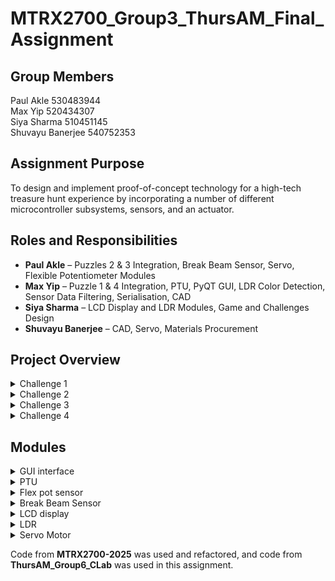 # MTRX2700_Group3_ThursAM_Final_Assignment

## Group Members
Paul Akle 530483944 <br>
Max Yip 520434307 <br>
Siya Sharma 510451145 <br>
Shuvayu Banerjee 540752353 <br>

## Assignment Purpose
To design and implement proof-of-concept technology for a high-tech treasure hunt experience by incorporating a number of different
microcontroller subsystems, sensors, and an actuator.

## Roles and Responsibilities
- **Paul Akle** – Puzzles 2 & 3 Integration, Break Beam Sensor, Servo, Flexible Potentiometer Modules  
- **Max Yip** – Puzzle 1 & 4 Integration, PTU, PyQT GUI, LDR Color Detection, Sensor Data Filtering, Serialisation, CAD  
- **Siya Sharma** – LCD Display and LDR Modules, Game and Challenges Design  
- **Shuvayu Banerjee** – CAD, Servo, Materials Procurement 


## Project Overview
<details>
  <summary>Challenge 1</summary>
  
  ### Triangulating the hidden planet location

  The player is tasked to locate the hidden planet by measuring the distances of the nearest 3 stars before the fuel runs out.
  
  ### How it works
  1. Users will be required to control the servos of the PTU through the GUI to adjust the lidar to point towards the correct planet.
  2. As the user moves the PTU, the GUI will display the distance and indicate whether the angle of the PTU is correct. The user will have to get the coordinates before moving onto the next planet.
  3. Once the player gets the distance or the timer runs out, the STM32 will signal the GUI to move onto the next planet.
  4. Once all the distances are obtained, it will reveal coordinates to the hidden planet.
  5. Move on to the next challenge: during the travel, the user encounters an asteroid field and is required to shoot them down.

  ### Flowchart
  *(Insert flowchart image here)*

  ### Additional Features
  - **Pop-up windows**  
    - At the beginning, to give the user the background of the game  
    - User feedback on whether the distances measured from the PTU are correct  
    - Final pop-up window directing the user to the next challenge  

  - **Chatbot**  
    - Friendly cat companion that gives hints to guide the user throughout the entire treasure hunt
  
</details>

<details>
  <summary>Challenge 2</summary>
  
  ### Asteroid Attack
  After locating the planet the player experiences an astroid field right before entering the planets atmosphere where 8 astroids must be sucessfully hit to make it to the planets surface.

  ### How it works
  1. The user will aim a laser beam and flick towards the astroid
  2. The IR beam breaker sensor will be placed on either side of the lasers path and will detect the object passing through
  3. Each time this occure one of the eight LEDs on the STM discovery board will light up untill all 8 astroids are destroyed

  ### Flowchart


![Puzzle2-Paul drawio](https://github.com/user-attachments/assets/7ae7bd23-1bf2-461a-beda-083f33714b6a)


  
</details>
<details>
  <summary>Challenge 3</summary>
  
  ### Map Coordinates with Flexible Potentiometer
  After the user makes it to the surface of the planet they must now determine the correct coordinates of the crystal 

  ### How it works
  1. On a locating device there are two flexible potentiometers, one represents the x-ccordinate and the other represents the y-coordinates
  2. By applying pressure on different spots along the potentiometer will generate different values
  3. The interface will tell the user if they are closer or further from the true coordinates compared with their previous attempt
  4. After landing on the correct coordinates the display will tell the user to go to those coordinates on the grid
  5. A servo is intigrated with the determination of the correct coordinates, which when achieved will rotate 90 degrees to open the lid of the correct grid space
  6. An LDR inside this gridspace will detect the light and display a message on a LCD to retreive the crytal and place it in the hilt of the lightsaber

  ### Sersors + Actuators used
  1. 2x Flexible potentiometers
  2. Directional servo motor
  3. Light detecting resistor (LDR)
  4. Liquid-crystal Display (LCD)

  ### Flowchart

  ![Puzzle3-Paul drawio](https://github.com/user-attachments/assets/e20776da-87a5-43a6-8d5b-a12ad4e82a18)

</details>

<details>
  <summary>Challenge 4</summary>

  ### Assembling the Lightsaber
  The final step in this treasure hunt is to verify that the crystal obtained from challenge 3 is the correct one.

  ### How it works
  1. User will insert the crystal into the hole inside the lightsaber hilt.
  2. The colour detection system will determine the colour of the crystal.
  3. When the user presses a button, the LED will either glow green (if a green crystal is inserted), red (if a red crystal is inserted), or remain off if no colour is detected.

</details>


## Modules
<details>
<summary>GUI interface</summary>

### Summary
This module serves as the **GUI control panel** for user interaction with the **Pan-Tilt Unit (PTU)** in Challenge 1. It provides both **control** and **feedback** for PTU servo positions via UART communication, and handles **game logic** such as planet progression, fuel consumption, and hints.

### File Structure
```
main.py                 # Entry point to launch GUI
ui/
  ├── main_window.py    # Top-level window layout
  ├── center_panel.py   # Central panel with coordinate logic
  ├── left_panel.py     # Planet info and sliders
  └── right_panel.py    # Chatbot and status indicators
core/
  ├── logic.py          # Game logic handling (planet state, validation)
  └── serial_handler.py # Serial communication with STM32
assets/
  └── images/           # UI image resources
```


### Usage
1. **Connect** STM32 board with PTU attached via USB.
2. Ensure PyQT6 installed, build version is using python3.12.1
2. In `main_window.py` (around line 31), **ensure the correct COM port** is specified for the STM32 board.
3. Run the GUI:
  ```bash
  python3 main.py
  ```

### Functionalities

- **Sliders**:  
  - Two sliders control **pan** and **tilt** angles of the servos.
  
- **Next Planet Button**:  
  - Advances to the next planet once current target is complete.

- **Calculate Coordinate Button**:  
  - Validates all 3 distances and PTU orientation for accuracy.

- **Fuel Bar**:  
  - Decreases if the player inputs incorrect distance/orientation.

- **Chatbot**:  
  - Offers hints during the treasure hunt when prompted by user.

### Valid Input

- Ensure **serial format** in `serial_handler.py` matches the STM32 firmware.
- Correct **COM port** is configured in the GUI.
- Servo positions (pan/tilt) must match pre-defined **target coordinates** (to be added).

### Functions and Modularity

- `main.py`  
  - Initializes and launches the main GUI window.

- `serial_handler.py`  
  - Handles UART communication with STM32.

- `logic.py`  
  - Contains game logic, position validation, planet progression.

- `main_window.py`  
  - Assembles all UI panels and manages layout.

- `left_panel.py`  
  - Contains sliders and planet visuals.

- `center_panel.py`  
  - Displays coordinates, fuel bar, and validation controls.

- `right_panel.py`  
  - Manages chatbot interaction and game messages.


### Testing

- **Slider Limitations**:  
  - Cannot set slider values by clicking—must be **manually dragged** to send values to STM32 correctly.

- **Chatbot Testing**:  
  - Ask for hints multiple times to confirm chatbot randomness and reliability.

- **Functional Testing**:  
  - Interact with all controls:
    - Adjust pan/tilt sliders
    - Validate coordinates
    - Use next planet button
    - Trigger fuel bar reduction
    - Request hints via chatbot
    - Ensure serial communication and game logic run smoothly

</details>

<details>
  <summary>PTU</summary>

### Summary
This module enables interfacing with the Pan-Tilt Unit through UART. It controls:
- 2 servos (pan, tilt)
- 1 LIDAR-Lite v3 distance sensor
- 3-axis gyroscope (L3G4200D)
- 3-axis accelerometer (ADXL345)
- 3-axis magnetometer (HMC5883L)

This is the main interface for Challenge 1 where users must orient servos to take accurate distance measurements.

---

### Sub-modules

#### Servo Drivers
**File**: `ptu_servo.h`

##### Usage
- `HAL_StatusTypeDef initialise_ptu_pwm(TIM_HandleTypeDef *htim1, TIM_HandleTypeDef *htim2)`  
  Initializes timers 1 & 2 for the two servos.

- `void setServoPWM(uint16_t vertical_PWM, uint16_t horizontal_PWM)`  
  Sets pan and tilt servo PWM values.

- `void servo_command_parser(SerialPort *serial_port)`  
  Debugging parser (no serialization) to directly set PWM via serial.

##### Functionalities and Features
- Servo changes are triggered by serial interrupts from the GUI.
- Both servos can be controlled simultaneously, but the GUI allows one at a time.

##### Testing
- Print statements on GUI confirm servo positioning.
- Command parser allows standalone testing (bypassing serialization).
- PWM values are clamped to slider bounds.

---

#### LIDAR
**File**: `ptu_lidar.h`

##### Usage
- `void HAL_TIM_IC_CaptureCallback(TIM_HandleTypeDef *htim)`  
  Timer callback for PWM input (auto-triggered; do not call manually).

- `uint16_t last_period`  
  Stores the most recent measured distance in mm.

##### Functionalities and Features
- Distance is updated via interrupt on each pulse from LIDAR.
- Includes median filtering for noise reduction.
- Max reading capped at 4000 mm (4 meters).

##### Testing
- Test using objects at known distances (e.g. ruler).
- Validate units (mm) and output via GUI.
- Confirm proper serialisation to GUI.

---

#### Gyroscope and Accelerometer
**File**: `ptu_i2c.h`

##### Usage
- `void initialise_ptu_i2c(I2C_HandleTypeDef *i2c)`  
  Initializes I2C interface for sensors.

- `void read_gyro_data(I2C_HandleTypeDef *i2c, int16_t *yaw, int16_t *pitch, int16_t *roll)`  
  Reads gyroscope data.

- `void read_accel_data(I2C_HandleTypeDef *i2c, int16_t *acc_x, int16_t *acc_y, int16_t *acc_z)`  
  Reads accelerometer data.

##### Notes
- Currently unused, but intended for future Kalman filtering to estimate tilt.
- Will replace GUI dials with real-world orientation estimates.

##### Testing
- Output raw data via serial for verification.
- Connect to GUI and confirm readable, filtered data.
- Filter test: output should be ~0 if signal frequency < half window size.

---

#### Helper Modules

**`filters.h`**
- `void initFilters(Filter *filters, uint16_t init_value)`  
  Initializes sliding window filters.

- `uint16_t getMedian(Filter* filter, uint16_t new_value)`  
  Computes median-filtered output.

- `uint16_t getMovingAverage(Filter* filter, uint16_t new_value)`  
  Computes moving average output.

**`ptu_definitions.h`**
- Contains all sensor register mappings and I2C constants.

**`serial.h and serialisation.h`**
- Packs all sensor data and sends it to the GUI.
- Uses sentinel bytes and headers for reliable parsing.

</details>


<details>
  <summary>Flex pot sensor</summary>
  
### Flexible Potentiometer (flexpot.c)
### Summary
This module configures ADC1 on PC0 (ADC_IN6) and PC2 (ADC_IN8) to read input from two flexible potentiometers. It provides a simple API to initialize the ADC hardware and perform one-shot conversions on a specified channel, returning a discrete position value (1–6) or 0 to indicate no touch.

### Usage
1. Initialization
Call:
`FlexPot_Init();`

This:
  - Enables clocks for GPIOC and ADC1
  - Configures PC0 and PC2 in analog mode
  - Calibrates and enables ADC1

2. Reading a Position
To read from a specific potentiometer channel:
`uint8_t pos = FlexPot_GetPosition(channel);`
Where:
  - `channel` is `6` for PC0 or `8` for PC2
  - Return value pos is:
    - `0` if no touch (`raw < 100`)
    - `1–6` depending on pressure/location along the strip

### Valid Input

- channel must be:
    - `6` → PC0 → ADC_IN6
    - `8` → PC2 → ADC_IN8

- Internally:
    - Raw ADC values < 100 are considered no touch and return 0
    - Values ≥ 100 are linearly mapped to positions 1–6
      (1 = bottom, 6 = top of the strip)

### Functions and Modularity

- `void FlexPot_Init(void)`
 Initializes GPIOC and ADC1:
    - Enables clocks
    - Sets PC0 and PC2 to analog mode
    - Calibrates and powers on ADC1

- `uint8_t FlexPot_GetPosition(uint8_t channel)`
Reads the flexible potentiometer:
  - Sets the selected ADC channel (6 or 8)
  - Starts and waits for ADC conversion
  - Reads `ADC1->DR`
  - Applies a "no-touch" threshold
  - Maps 12-bit ADC value (0–4095) to discrete values `0–6`


### Testing

- No Touch Test:
Leave the potentiometer untouched → should return 0

- Endpoint Test:
Press firmly at the start or end of the strip → should return 1 or 6

- Integration Test:
In your puzzle game, read X/Y positions using:


`uint8_t x = FlexPot_GetPosition(6);
uint8_t y = FlexPot_GetPosition(8);`

Send both values over UART periodically and confirm the output matches physical input location.


  
</details>

<details>
  <summary>Break Beam Sensor </summary>
  
### IR Beam Breaker Sensor (beam.c)
  
### Summary
This module configures PC1 as an EXTI1 (falling‐edge) interrupt input to detect when an IR beam is broken. Each beam break increments a counter (`beam_count`, up to 8) and lights the corresponding Discovery-board LED (PE8…PE15). A simple API lets you query or reset the count (and LEDs).
### Usage
1. Initialization
At the start of your program, call `Beam_Init();`
This:
    - Enables GPIOC and GPIOE clocks
    - Configures PC1 as an EXTI1 input with falling-edge interrupt
    - Enables EXTI1 interrupt in NVIC
    - Sets up PE8–PE15 as outputs for LED indication

2. Reading the Count
In your application code, use:
`uint8_t n = Beam_GetCount();`
This returns the number of beam breaks detected so far (max 8).

2. Resetting the Count and LEDs
To reset the counter and turn off LEDs:
`Beam_ResetCount();`

### Valid Input
- An object must break the IR beam, pulling PC1 low and triggering a falling edge.
- Only transitions from high to low increment `beam_count` (debounced via hardware or design).
- The counter saturates at 8; additional breaks do not increase the count or light further LEDs.
- No input (i.e., beam never broken) is treated as a failure condition in the game.


### Functions and Modularity
- `void Beam_Init(void)`
Initializes GPIOC and GPIOE. Configures PC1 for EXTI1 (falling edge) and sets PE8–PE15 as LED outputs.
- `uint8_t Beam_GetCount(void)`
Returns the current value of beam_count.
- `void Beam_ResetCount(void)`
Resets beam_count to 0 and turns off all LEDs.
- `void HAL_GPIO_EXTI_Callback(uint16_t GPIO_Pin)`
Called automatically by HAL on EXTI interrupts. If the pin is PC1 and it reads low:
  - Increments `beam_count` (if < 8)
  - Lights the corresponding LED (PE8 + count index)


### Testing
To test the boundary conditions the beam breaks more than eight times which should result in no further LEDs lighting up or overflow to occur.
To test integration the main file code with the flex-pot code is tested to ensure the two modules operate without interfering (e.g. ADC vs EXTI).
1. Boundary Test:
Trigger the beam more than 8 times. The count should stop incrementing and no extra LEDs should light.

2. Integration Test:
Run the beam module alongside other sensor modules (e.g., Flex Potentiometer using ADC). Verify:
    - EXTI and ADC operate independently.
    - No conflicts or race conditions between modules.



  
</details>

<details>
  <summary>LCD display</summary>
  
  ### Summary
  
  This module provides an interface for controlling a 16x2 HD44780-compatible LCD over I2C using STM32 HAL libraries. It uses an I2C I/O expander (e.g., PCF8574) to communicate with the LCD in 4-bit mode. This reduces GPIO usage and simplifies wiring, ideal for STM32CubeMX-based projects.

The module allows for easy initialization, cursor control, string display, and command-level manipulation. 

The LCD is connected to GPIO port D using the following pin mapping:
- GND --> GND
- VDD --> 5V
- SCL --PA6
- SDA --> PA7

The module is designed for portability and ease of integration with STM32CubeMX-based projects.

  ### Usage

#### 1. Include the module
In main.c or any relevant source file:
`#include "i2c.h"`


#### 2. Include the module
Initialize LCD in your main function
```
HD44780_Init(2);                  // 2-line LCD
HD44780_Clear();
HD44780_PrintStr("Place crystal on handle!");
```



  ### Valid Input
1. Rows: 0 or 1
2. Columns: 0 to 15
3. Characters: Standard ASCII text (the LCD does not support Unicode)
4. Strings: Null-terminated (char *), max 16 characters per line (extra characters wrap if not managed)

  ### Functions 

- `void void HD44780_Init(uint8_t rows)`
Initializes the LCD in 4-bit mode.

- `void HD44780_Clear(void)`
Clears the LCD display.

- `void HD44780_Init(uint8_t rows)`
Initializes the LCD in 4-bit mode with the specified number of rows.

- `void HD44780_Clear(void)`
Clears the display.

- `void HD44780_SetCursor(uint8_t col, uint8_t row)`
Sets the cursor to the given column and row.

- `void HD44780_PrintStr(const char str[])`
Prints a null-terminated string.

- `void HD44780_Cursor(void)`
Shows the cursor.

- `void HD44780_NoCursor(void)`
Hides the cursor.

- `void HD44780_Blink(void)`
Enables blinking cursor.

- `void HD44780_NoBlink(void)`
Disables blinking cursor.

- `void HD44780_Backlight(void)`
Turns on the backlight.

- `void HD44780_NoBacklight(void)`
Turns off the backlight.

- `void HD44780_CreateSpecialChar(uint8_t index, uint8_t data[])`
Loads a custom character (up to 8).

- `void HD44780_PrintSpecialChar(uint8_t index)`
Prints a previously created special character.

- `void HD44780_ScrollDisplayLeft(void) / HD44780_ScrollDisplayRight(void)`
Scrolls display left/right.

  ### Modularity
All functions are encapsulated in `i2c.c` and `i2c.h`. The module relies solely on HAL I2C and minimal MCU core resources (DWT for delay). It can be easily reused across STM32 projects with similar hardware configuration.


  ### Testing 
1. Confirm LCD initializes and displays static text using `HD44780_PrintStr()`.
2. Test cursor positioning with `HD44780_SetCursor(row, col)`.
3. Test scrolling and blinking using display control functions.
4. Load and print custom characters with `HD44780_CreateSpecialChar()` and `HD44780_PrintSpecialChar()`.


#### Debug Tips
1. Ensure correct I2C address (0x27 << 1 for PCF8574).
2. Check LCD contrast by adjusting the potentiometer on V0.
3. If LCD remains blank:
     - Verify I2C connection (SCL, SDA continuity).Confirm LCD receives enable pulse (use oscilloscope).
     - Check backlight and 5V power supply.


</details>
<details>
  <summary>LDR</summary>

### Summary
This module uses an LDR (Light Dependent Resistor) for two purposes:
1. **Light Detection**  
   - Measures ambient brightness.
   - Compares against a preset threshold to trigger logic changes.

2. **Colour Detection**  
   - Detects the amount of reflected light when red, green, and blue LEDs are sequentially illuminated.
   - Determines the dominant reflected wavelength to identify the surface colour.

---

### Sub-modules

#### Colour Detection State Machine  
**File**: `colour_detector.h`

##### Description
A state machine implemented via `switch-case` inside a timer callback:
- **States**:  
  `INIT → RED_ON → READ_RED → GREEN_ON → READ_GREEN → BLUE_ON → READ_BLUE → DETECT_COLOUR`

- **Calibration**:  
  On first run (`calibrate = 0`), records initial ambient brightness to normalize readings.

- **Debugging**:  
  When colour is detected, an optional final state transmits a string over serial for monitoring.

##### Usage
- Timer interrupt calls the `handleStateMachine()` function at a fixed interval.
- LED GPIOs are toggled within each state to control colour sequencing.

---

#### ADC Functions  
**File**: `adc.c`

##### Core Functions
- `void initialiseSingleADC()`  
  Manually configures ADC1 to single-shot mode.

- `uint16_t singleReadADC()`  
  Performs a one-time read of the ADC value, used in the colour detection state machine.

##### Optional Utilities
- `void continuousReadSingleChannelADC()`  
  Continuously polls a single ADC channel in a blocking loop using the `ISR` register.

- `void SingleReadMultiChannelADC()`  
  Reads multiple channels on the same ADC (currently unused in this module but available for expansion).

---

### Functionalities and Features
- Ambient light detection with threshold-triggered variable setting.
- RGB LED-controlled surface reflection sensing to classify colours.
- Compact state machine for cyclic LED control and ADC reading.
- Lightweight implementation using timer-driven ADC sampling.

---

### Usage

```c
int main(void) {
    enableGPIODLEDS();
    enableGPIOClocks();

    serialInitialise(BAUD_115200, &USART1_PORT, 0x00);

    initialiseSingleADC();

    // Start colour detection state machine on timer callback
    setTIM2Callback(&handleStateMachine);
    init_TIM2(50); // Timer interval set to 50ms
}
```

---

### Testing
- Use serial output to confirm detection states and transitions.
- Calibrate under various lighting conditions to test ambient compensation.
- Use known-colour surfaces and compare detection accuracy.
- Evaluate ADC signal stability under continuous and single-shot reads.

</details>

<details>
  <summary>Servo Motor</summary>

  ### Summary
This module allows control of a servo motor via PWM (TIM2 CH1) on the STM32F3DISCOVERY board. Pressing the blue user button (PA0) triggers an rising-edge EXTI0 interrupt that calls a callback function, rotating the servo to a fixed angle (90°). The PWM signal is continuously generated on PA15 (TIM2_CH1). All hardware logic is modularised into a clean `servo.c` and `servo.h` interface.


  ### Usage
This section explains how to use the digital button (PA0) for controlling the servo motor. All functionality is interrupt-based, so no button polling or delay loops are needed.

---

#### 1.Include the Header:
At the top of your `main.c` file, include the servo module:
```c
#include "servo.h"
```
2. Setup in main():
Call these functions once in `main()` to initialize everything:

```c
enable_clocks();                      
enableGPIOAButton();                   

on_button_press = &rotate_servo_90;         

enable_interrupt();                   
```
3. Main Loop:
loop forever and there is nothing happening in the main while loop since everything is interrupt driven:
```c
while (1)
  {
    /* USER CODE END WHILE */

    /* USER CODE BEGIN 3 */
  }
```
4. What Happens:
* When the system powers on, all required peripherals (GPIOs, I2C, SPI, USB, and TIM2) are initialized.
* Timer 2 is started to generate a continuous PWM signal used to control a servo motor.
* The blue user button (PA0) is configured to trigger an interrupt when pressed.
* A call-back function is assigned to run automatically whenever the button is pressed.
* Once the interrupt is enabled, the program enters an infinite loop — but nothing happens here because the logic is interrupt-driven.
* When the user presses the button, the rising edge triggers an interrupt in the background.
* This causes the assigned servo-control function to run, which updates the PWM signal’s duty cycle.
* The updated PWM pulse tells the servo to rotate to a new position (90°).
* No repeated button presses will move the servo again unless the PWM value is updated again.
  
  ### Valid Input
The module expects the following valid inputs and formats:

* Button Press	- The user presses the on-board button (PA0), triggering the EXTI0 interrupt.

  ### Functions and Modularity
The code is separated into a header (servo.h) and implementation (servo.c) to support clean modularity and easy reuse.

**Functions:**

#### `enable_clocks()`
**Purpose:**  
Turns on the clocks (power) to the GPIO ports A, C, and E.

**When to call it:**  
At the beginning of your `main()` function — before setting up pins or using any peripherals.

---

### `void enableGPIOAButton(void)`
**Purpose**:  
Configures PA0 (the user button) as a digital input.

**How it Works**:  
Clears the mode bits in `GPIOA->MODER` for pin 0, putting it in input mode.

**When to Call**:  
Call once during setup, after clocks are enabled and before enabling interrupts.

---

### `void enable_interrupt(void)`
**Purpose**:  
Sets up external interrupts on PA0 to detect button presses.

**How it Works**:
- Enables the SYSCFG peripheral.
- Maps PA0 to EXTI0 (external interrupt line 0).
- Configures EXTI0 to trigger on a rising edge (i.e., button press).
- Enables EXTI0 in the NVIC (Nested Vectored Interrupt Controller).
- Globally enables interrupts using `__enable_irq()`.

**When to Call**:  
Call after assigning `on_button_press` and after enabling clocks and GPIOA input. Only needs to be called once.

---

### `void (*on_button_press)()`
**Purpose**:  
A function pointer that stores the action to take when the button is pressed (e.g., rotate the servo).

**How it Works**:  
You assign this in `main()` like so:  
```c
on_button_press = &rotate_servo_90;
```

#### `EXTI0_IRQHandler(void)`
**Purpose:**  
This is the interrupt service routine (ISR) for button press.

**What it does:**  
* When PA0 is pressed, this runs automatically
* It checks if on_button_press is set (not NULL)
* If set → it runs that function (toggleLED())
* Clears the EXTI0 interrupt flag


**When it runs:**  
Every time the user presses the button (rising edge on PA0).

---

### `rotate_servo_90(void)`

**Purpose**  
Moves the servo motor to the 90-degree position using PWM signals.

**How it Works**  
This function sets the compare values of TIM2’s channels (CCR1 and CCR2) to `1800`, which corresponds to a pulse width of approximately **1.5ms**. That’s the standard signal to tell most hobby servos to move to the **center or 90°** position.  

The PWM timer (already running in the background) uses these values to continuously send the correct high pulse width to the servo.

- `TIM2->CCR1 = 1800;`  
- `TIM2->CCR2 = 1800;`  

This assumes that the timer is configured for a **20ms period (50Hz)**, so:
- ~1ms pulse → 0°
- ~1.5ms pulse → 90°
- ~2ms pulse → 180°

**When to Call It**  
- You assign this function to the `on_button_press` pointer in `main()`.
- When the button is pressed, the EXTI0 interrupt fires and automatically calls this function.
  

  ### Testing 
This section shows how to test the servo code reliably, not just by observation but also using in-code checks.

---

#### Button Press Test

**Goal:** Check that pressing the blue user button rotates the servo.

**Steps:**
1. Connect servo:
   - Signal: PA15
   - VCC: 5V
   - GND: GND
2. Flash the code and run the board.
3. Press the user button.

**Expected:** Servo rotates to the 90° position.

---

#### Debug with LED Toggle

**Goal:** Confirm code execution using an LED.

**How:**
Add this to `rotate_servo_90()`:
```c
GPIOE->ODR ^= GPIO_ODR_9; // Toggle LED on each press
```

</details>


Code from **MTRX2700-2025** was used and refactored, and code from **ThursAM_Group6_CLab** was used in this assignment.
